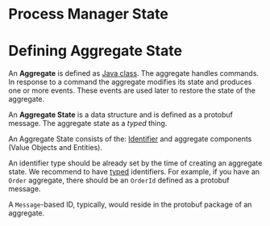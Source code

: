 # Process Manager State

# Defining Aggregate State

An **Aggregate** is defined as [Java class](../java/aggregate.md). The aggregate handles commands. In response to a command the aggregate modifies its state and produces one or more events. These events are used later to restore the state of the aggregate.

An **Aggregate State** is a data structure and is defined as a protobuf message.
The aggregate state as a *typed* thing.


An Aggregate State consists of the: [Identifier](./identifiers.md) and aggregate components (Value Objects and Entities).

An identifier type should be already set by the time of creating an aggregate state. We recommend to have [typed](../motivation/strongly-typed.md) identifiers. For example, if you have an `Order` aggregate, there should be an `OrderId` defined as a protobuf message.

A `Message`-based ID, typically, would reside in the protobuf package of an aggregate.